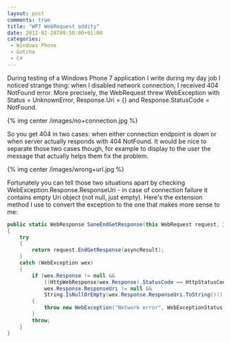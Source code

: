 ```yaml
---
layout: post
comments: true
title: "WP7 WebRequest oddity"
date: 2012-02-28T09:50:00+01:00
categories:
 - Windows Phone
 - Gotcha
 - C#
---
```


During testing of a Windows Phone 7 application I write during my day job I noticed strange thing: when I disabled network connection, I received 404 NotFound error. More precisely, the WebRequest threw WebException with Status = UnknownError, Response.Uri = {} and Response.StatusCode = NotFound.

{% img center /images/no+connection.jpg %} 

So you get 404 in two cases: when either connection endpoint is down or when server actually responds with 404 NotFound. It would be nice to separate those two cases though, for example to display to the user the message that actually helps them fix the problem.

{% img center /images/wrong+url.jpg %}

Fortunately you can tell those two situations apart by checking WebException.Response.ResponseUri - in case of connection failure it contains empty Uri object (not null, just empty). Here's the extension method I use to convert the exception to the one that makes more sense to me:

``` c#
public static WebResponse SaneEndGetResponse(this WebRequest request, IAsyncResult asyncResult)
{
    try
    {
        return request.EndGetResponse(asyncResult);
    }
    catch (WebException wex)
    {
        if (wex.Response != null &&
            ((HttpWebResponse)wex.Response).StatusCode == HttpStatusCode.NotFound &&
            wex.Response.ResponseUri != null &&
            String.IsNullOrEmpty(wex.Response.ResponseUri.ToString()))
        {
            throw new WebException("Network error", WebExceptionStatus.ConnectFailure);
        }
        throw;
    }
}
```
